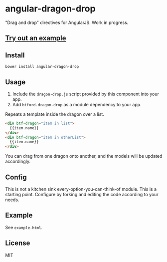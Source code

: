 # angular-dragon-drop
"Drag and drop" directives for AngularJS. Work in progress.

## [Try out an example](http://plunker.co/edit/CiXu0R?p=preview)

## Install

```shell
bower install angular-dragon-drop
```

## Usage
1. Include the `dragon-drop.js` script provided by this component into your app.
2. Add `btford.dragon-drop` as a module dependency to your app.

Repeats a template inside the dragon over a list.
```html
<div btf-dragon="item in list">
  {{item.name}}
</div>
<div btf-dragon="item in otherList">
  {{item.name}}
</div>
```
You can drag from one dragon onto another, and the models will be updated accordingly.

## Config
This is not a kitchen sink every-option-you-can-think-of module. This is a starting point. Configure by forking and editing the code according to your needs.

## Example
See `example.html`.

## License
MIT
